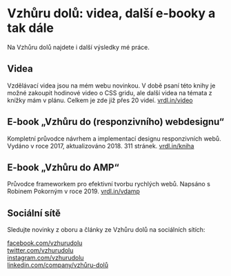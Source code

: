 # Vzhůru dolů: videa, další e-booky a tak dále

Na Vzhůru dolů najdete i další výsledky mé práce.

## Videa

Vzdělávací videa jsou na mém webu novinkou. V době psaní této knihy je možné zakoupit hodinové video o CSS gridu, ale další videa na témata z knížky mám v plánu. Celkem je zde již přes 20 videí. [vrdl.in/video](https://www.vzhurudolu.cz/video)

## E-book „Vzhůru do (responzivního) webdesignu“

Kompletní průvodce návrhem a implementací designu responzivních webů. Vydáno v roce 2017, aktualizováno 2018. 311 stránek. [vrdl.in/kniha](https://www.vzhurudolu.cz/kniha-responzivni-design)

## E-book „Vzhůru do AMP“

Průvodce frameworkem pro efektivní tvorbu rychlých webů. Napsáno s Robinem Pokorným v roce 2019. [vrdl.in/vdamp](https://www.vzhurudolu.cz/ebook-amp/)

## Sociální sítě

Sledujte novinky z oboru a články ze Vzhůru dolů na sociálních sítích:

[facebook.com/vzhurudolu](https://www.facebook.com/VzhuruDolu/)  
[twitter.com/vzhurudolu](https://twitter.com/vzhurudolu)  
[instagram.com/vzhurudolu](https://www.instagram.com/vzhurudolu/)  
[linkedin.com/company/vzhůru-dolů](https://www.linkedin.com/company/vzh%C5%AFru-dol%C5%AF/)

